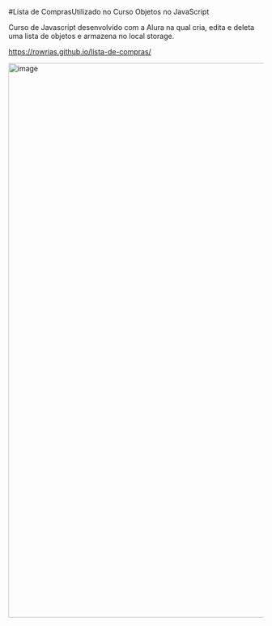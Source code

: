 #Lista de ComprasUtilizado no Curso Objetos no JavaScript

Curso de Javascript desenvolvido com a Alura na qual cria, edita e deleta uma lista de objetos e armazena no local storage.

https://rowrias.github.io/lista-de-compras/

<img width="1094" alt="image" src="https://github.com/Rowrias/lista-de-compras/assets/113151785/966605f1-5028-4fa2-8777-6d26c57f9625">

